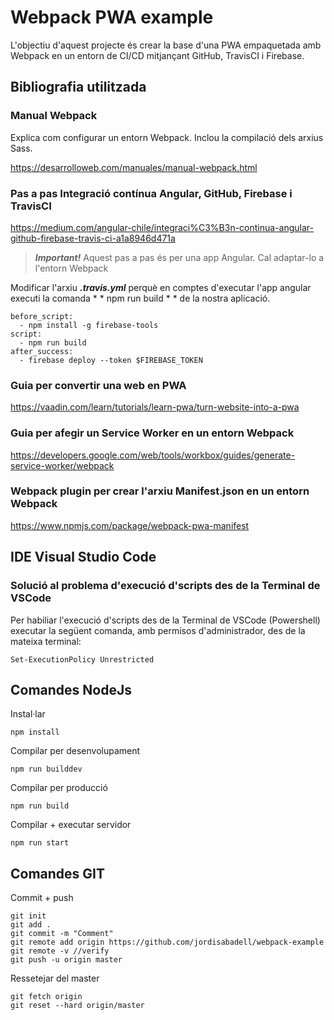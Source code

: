 # Webpack PWA example

L'objectiu d'aquest projecte és crear la base d'una PWA empaquetada amb Webpack en un entorn de CI/CD mitjançant GitHub, TravisCI i Firebase.

## Bibliografia utilitzada

### Manual Webpack 
Explica com configurar un entorn Webpack. Inclou la compilació dels arxius Sass.

https://desarrolloweb.com/manuales/manual-webpack.html

### Pas a pas Integració contínua Angular, GitHub, Firebase i TravisCI
https://medium.com/angular-chile/integraci%C3%B3n-continua-angular-github-firebase-travis-ci-a1a8946d471a

> ***Important!*** Aquest pas a pas és per una app Angular. Cal adaptar-lo a l'entorn Webpack

Modificar l'arxiu ***.travis.yml*** perquè en comptes d'executar l'app angular executi la comanda * * npm run build * * de la nostra aplicació. 
```
before_script:
  - npm install -g firebase-tools
script:
  - npm run build 
after_success:
  - firebase deploy --token $FIREBASE_TOKEN
```
### Guia per convertir una web en PWA
https://vaadin.com/learn/tutorials/learn-pwa/turn-website-into-a-pwa

### Guia per afegir un Service Worker en un entorn Webpack
https://developers.google.com/web/tools/workbox/guides/generate-service-worker/webpack

### Webpack plugin per crear l'arxiu Manifest.json en un entorn Webpack
https://www.npmjs.com/package/webpack-pwa-manifest


## IDE Visual Studio Code

### Solució al problema d'execució d'scripts des de la Terminal de VSCode
Per habiliar l'execució d'scripts des de la Terminal de VSCode (Powershell) executar la següent comanda, amb permisos d'administrador, des de la mateixa terminal:
```
Set-ExecutionPolicy Unrestricted
```

## Comandes NodeJs

Instal·lar
```
npm install
```

Compilar per desenvolupament
```
npm run builddev
```

Compilar per producció
```
npm run build
```

Compilar + executar servidor
```
npm run start
```

## Comandes GIT

Commit + push
```
git init
git add .
git commit -m "Comment"
git remote add origin https://github.com/jordisabadell/webpack-example
git remote -v //verify
git push -u origin master
```

Ressetejar del master 
```
git fetch origin
git reset --hard origin/master
```
